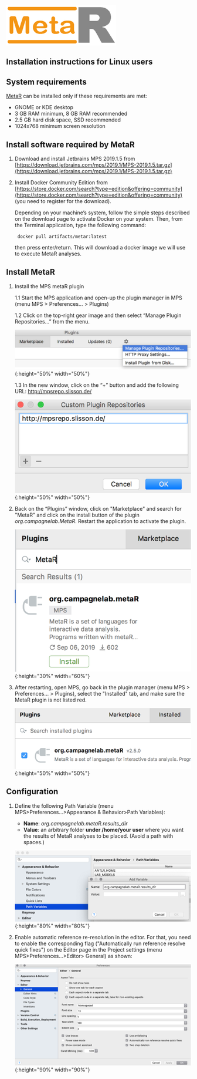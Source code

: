 ![MetaR logo](../images/MetaR-logo-4-SMALL-300x111.png)

## Installation instructions for Linux users

System requirements
-
[MetaR](https://github.com/MetaR-Languages/MetaR) can be installed only if these requirements are met:

* GNOME or KDE desktop
* 3 GB RAM minimum, 8 GB RAM recommended
* 2.5 GB hard disk space, SSD recommended
* 1024x768 minimum screen resolution


Install software required by MetaR
-
1. Download and install Jetbrains MPS 2019.1.5 from [https://download.jetbrains.com/mps/2019.1/MPS-2019.1.5.tar.gz](https://download.jetbrains.com/mps/2019.1/MPS-2019.1.5.tar.gz)

2. Install Docker Community Edition from [https://store.docker.com/search?type=edition&offering=community](https://store.docker.com/search?type=edition&offering=community) (you need to register for the download). 

    Depending on your machine’s system, follow the simple steps described on the download page to activate Docker on your system. Then, from the Terminal application, type the following command:

        docker pull artifacts/metar:latest

    then press enter/return. This will download a docker image we will use to execute MetaR analyses.
   
Install MetaR
-    
1. Install the MPS metaR plugin
    
    1.1 Start the MPS application and open-up the plugin manager in MPS (menu MPS > Preferences… > Plugins)
    
    1.2 Click on the top-right gear image and then select “Manage Plugin Repositories…” from the menu.
    
    ![Repo](../images/AddRepo2019.1.png){:height="50%" width="50%"}

    1.3 In the new window, click on the “+” button and add the following URL: http://mpsrepo.slisson.de/
  
    ![Repo](../images/AddRepoURL2019.1.png){:height="50%" width="50%"}
    
2. Back on the “Plugins” window, click on "Marketplace" and search for "MetaR" and click on the install button of the plugin _org.campagnelab.MetaR_. Restart the application to activate the plugin.
  
    ![PluginInstall](../images/InstallMetaR2019.1.png){:height="30%" width="60%"}
    
3. After restarting, open MPS, go back in the plugin manager (menu MPS > Preferences… > Plugins), select the "Installed" tab, and make sure the MetaR plugin is not listed red.     
   
    ![PluginCheck](../images/CheckMetaR2019.1.png){:height="50%" width="50%"}
    
Configuration
-    

1. Define the following Path Variable (menu MPS&gt;Preferences...&gt;Appearance &amp; Behavior&gt;Path Variables):
    * **Name**: _org.campagnelab.metaR.results_dir_
    * **Value**: an arbitrary folder <strong>under /home/your user  </strong>where you want the results of MetaR analyses to be placed. (Avoid a path with spaces.)
  
    ![AddVariable](../images/AddVariable.png){:height="80%" width="80%"}

2. Enable automatic reference re-resolution in the editor. For that, you need to enable the corresponding flag ("Automatically run reference resolve quick fixes")
   on the Editor page in the Project settings (menu MPS&gt;Preferences...&gt;Editor&gt; General) as shown: 
   
   ![QuickRef](../images/EnableQuickRefResolution.png){:height="90%" width="90%"}
